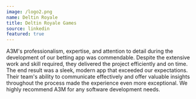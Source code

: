 ```yaml
---
image: /logo2.png
name: Deltin Royale
title: Deltin Royale Games
source: linkedin
featured: true
---
```


 A3M's professionalism, expertise, and attention to detail during the development of our betting app was commendable.
 Despite the extensive work and skill required, they delivered the project efficiently and on time. The end result was a sleek, modern app that exceeded our expectations. Their team's ability to communicate effectively and offer valuable insights throughout the process made the experience even more exceptional.
  We highly recommend A3M for any software development needs.